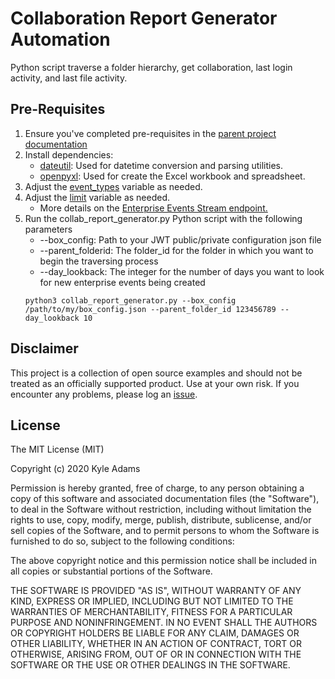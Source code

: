 # Collaboration Report Generator Automation
Python script traverse a folder hierarchy, get collaboration, last login activity, and last file activity.

## Pre-Requisites
1. Ensure you've completed pre-requisites in the [parent project documentation](../README.md)
2. Install dependencies:
    * [dateutil](https://dateutil.readthedocs.io/en/stable/): Used for datetime conversion and parsing utilities.
    * [openpyxl](https://openpyxl.readthedocs.io/en/stable/): Used for create the Excel workbook and spreadsheet.
3. Adjust the [event_types](/collaboration-report-generator/collab_report_generator.py#L11) variable as needed.
4. Adjust the [limit](/collaboration-report-generator/collab_report_generator.py#L14) variable as needed.
    * More details on the [Enterprise Events Stream endpoint.](https://developer.box.com/reference/get-events/#request)
5. Run the collab_report_generator.py Python script with the following parameters
    * --box_config: Path to your JWT public/private configuration json file
    * --parent_folderid: The folder_id for the folder in which you want to begin the traversing process
    * --day_lookback: The integer for the number of days you want to look for new enterprise events being created
    ```
    python3 collab_report_generator.py --box_config /path/to/my/box_config.json --parent_folder_id 123456789 --day_lookback 10
    ```  

## Disclaimer
This project is a collection of open source examples and should not be treated as an officially supported product. Use at your own risk. If you encounter any problems, please log an [issue](https://github.com/kylefernandadams/box-python-automations/issues).

## License

The MIT License (MIT)

Copyright (c) 2020 Kyle Adams

Permission is hereby granted, free of charge, to any person obtaining a copy of this software and associated documentation files (the "Software"), to deal in the Software without restriction, including without limitation the rights to use, copy, modify, merge, publish, distribute, sublicense, and/or sell copies of the Software, and to permit persons to whom the Software is furnished to do so, subject to the following conditions:

The above copyright notice and this permission notice shall be included in all copies or substantial portions of the Software.

THE SOFTWARE IS PROVIDED "AS IS", WITHOUT WARRANTY OF ANY KIND, EXPRESS OR IMPLIED, INCLUDING BUT NOT LIMITED TO THE WARRANTIES OF MERCHANTABILITY, FITNESS FOR A PARTICULAR PURPOSE AND NONINFRINGEMENT. IN NO EVENT SHALL THE AUTHORS OR COPYRIGHT HOLDERS BE LIABLE FOR ANY CLAIM, DAMAGES OR OTHER LIABILITY, WHETHER IN AN ACTION OF CONTRACT, TORT OR OTHERWISE, ARISING FROM, OUT OF OR IN CONNECTION WITH THE SOFTWARE OR THE USE OR OTHER DEALINGS IN THE SOFTWARE.
